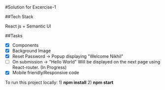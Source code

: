 #Solution for Excercise-1

##Tech Stack

React js + Semantic UI 

##Tasks

- [X] Components 
- [X] Background Image 
- [X] Reset Password ->  Popup displaying "Welcome Nikhil"
- [ ] On submission -> "Hello World" Will be displayed on the next page using React-router. (In Progress) 
- [X] Mobile friendly/Responsive code 

To run this project locally:  1) **npm install**
                              2) **npm start**
